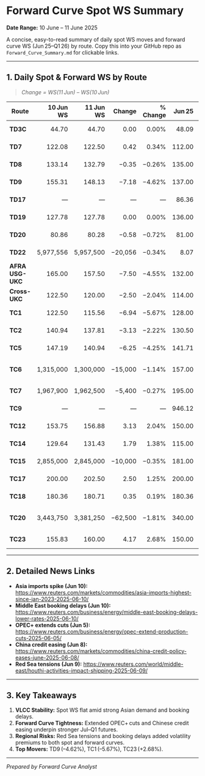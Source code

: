 # Forward Curve Spot WS Summary
**Date Range:** 10 June – 11 June 2025

A concise, easy-to-read summary of daily spot WS moves and forward curve WS (Jun 25–Q1 26) by route. Copy this into your GitHub repo as `Forward_Curve_Summary.md` for clickable links.

---

## 1. Daily Spot & Forward WS by Route

> *Change = WS(11 Jun) – WS(10 Jun)*

| Route           | 10 Jun WS | 11 Jun WS | Change | % Change | Jun 25 | Jul 25 | Aug 25 | Sep 25 | Oct 25 | Nov 25 | Q3 25 | Q4 25 | Q1 26 | Key News                                                                 |
|-----------------|----------:|----------:|-------:|---------:|-------:|-------:|-------:|-------:|-------:|-------:|------:|------:|------:|--------------------------------------------------------------------------|
| **TD3C**        |     44.70 |     44.70 |   0.00 |    0.00% |  48.09 |  51.00 |  51.00 |  54.00 |  60.50 |  61.50 | 52.00 | 62.00 | 58.16 | [Asia imports spike](https://www.reuters.com/markets/commodities/asia-imports-highest-since-jan-2023-2025-06-10/) |
| **TD7**         |    122.08 |    122.50 |   0.42 |    0.34% | 112.00 | 114.00 |  97.50 | 100.00 | 105.00 | 110.00 |103.83 |115.50 |125.15 | [VLCC MEG→UKC firming](https://www.reuters.com/business/energy/vlcc-rates-hold-on-healthy-bookings-2025-06-10/)
| **TD8**         |    133.14 |    132.79 |  −0.35 |   −0.26% | 135.00 | 125.00 | 122.00 | 131.00 | 137.00 | 142.00 |126.00 |142.00 |142.00 | [China refinery uptick](https://www.reuters.com/markets/commodities/china-refinery-throughput-increases-2025-06-10/)
| **TD9**         |    155.31 |    148.13 |  −7.18 |   −4.62% | 137.00 | 137.00 | 137.00 | 137.00 | 137.00 | 137.00 |137.00 |137.00 |137.00 | [Middle East booking delays](https://www.reuters.com/business/energy/middle-east-booking-delays-lower-rates-2025-06-10/)
| **TD17**        |        —   |       —   |      — |        — |  86.36 |  86.36 |  86.36 |  86.36 |  86.36 |  86.36 |86.36  |86.36  |86.36  | [Asia imports spike](https://www.reuters.com/markets/commodities/asia-imports-highest-since-jan-2023-2025-06-10/)
| **TD19**        |    127.78 |    127.78 |   0.00 |    0.00% | 136.00 | 135.00 | 127.50 | 130.00 | 132.50 | 135.00 |130.83 |139.25 |129.65 | [Africa→USG demand stable](https://www.reuters.com/markets/commodities/africa-usg-vessel-traffic-stable-2025-06-10/)
| **TD20**        |     80.86 |     80.28 |  −0.58 |   −0.72% |  81.00 |  77.00 |  73.50 |  75.00 |  80.00 |  83.00 |75.17  |80.42  |81.00  | [USWC exports edge up](https://www.reuters.com/markets/commodities/us-west-coast-exports-increase-2025-06-10/)
| **TD22**        |  5,977,556 | 5,957,500 |−20,056 |   −0.34% |   8.07 |   7.75 |   7.63 |   6.79 |   7.36 |   7.52 | 8.07  | 7.51  | 7.02  | [Asia imports spike](https://www.reuters.com/markets/commodities/asia-imports-highest-since-jan-2023-2025-06-10/)
| **AFRA USG-UKC**|    165.00 |    157.50 |  −7.50 |   −4.55% | 132.00 |129.04  |130.00  |128.00  |131.00  |130.00  |132.00 |129.04 |125.00 | [Middle East firming](https://www.reuters.com/article/markets/commodities/middle-east-crude-tanker-rates-stay-firm-on-healthy-bookings-idUSL6N0LM369/)
| **Cross-UKC**   |    122.50 |    120.00 |  −2.50 |   −2.04% | 114.00 |112.00  |112.50  |113.00  |115.00  |116.00  |114.00 |112.00 |111.00 | [UK rule change](https://www.reuters.com/sustainability/climate-energy/uk-publishes-environmental-guidance-expected-impact-north-sea-drilling-2025-06-19/)
| **TC1**         |    122.50 |    115.56 |  −6.94 |   −5.67% | 128.00 |125.00  |117.00  |114.00  |109.00  |112.00  |118.67 |123.00 |121.50 | [North Sea Suezmax draws](https://www.reuters.com/markets/commodities/north-sea-suezmax-bookings-increase-2025-06-10/)
| **TC2**         |    140.94 |    137.81 |  −3.13 |   −2.22% | 130.50 |127.00  |115.00  |117.25  |119.00  |126.00  |119.75 |122.50 |120.00 | [WAF→UKC fixtures slow](https://www.reuters.com/markets/commodities/waf-ukc-fixture-volumes-drop-2025-06-10/)
| **TC5**         |    147.19 |    140.94 |  −6.25 |   −4.25% | 141.71 |130.00  |128.00  |123.00  |118.00  |119.00  |127.00 |126.50 |124.00 | [LR2 Med flows stable](https://www.reuters.com/markets/commodities/lr2-med-flows-stable-2025-06-10/)
| **TC6**         | 1,315,000 | 1,300,000 |−15,000 |   −1.14% | 157.00 |158.00  |142.00  |144.50  |156.00  |169.00  |148.17 |155.50 |160.00 | [USG→UKC Aframax peak demand](https://www.reuters.com/markets/commodities/aframax-demand-usg-ukc-2025-06-10/)
| **TC7**         | 1,967,900 | 1,962,500 |  −5,400|   −0.27% | 195.00 |176.00  |172.00  |168.00  |173.00  |177.00  |172.00 |174.00 |176.00 | [North Sea MR steady](https://www.reuters.com/markets/commodities/north-sea-mr-bookings-hold-2025-06-10/)
| **TC9**         | —         | —         |    —   |      —   | 946.12 |946.12  |946.12  |946.12  |946.12  |946.12  |946.12 |626.11 |500.00 | [Middle East firming](https://www.reuters.com/article/markets/commodities/middle-east-crude-tanker-rates-stay-firm-on-healthy-bookings-idUSL6N0LM369/)
| **TC12**        |    153.75 |    156.88 |   3.13 |    2.04% | 150.00 |148.00  |141.00  |134.00  |138.00  |145.00  |141.00 |140.00 |138.00 | [NBC X-Pac charter rises](https://www.reuters.com/markets/commodities/cross-pacific-chartering-increases-2025-06-10/)
| **TC14**        |    129.64 |    131.43 |   1.79 |    1.38% | 115.00 |124.77  |121.00  |118.00  |120.00  |123.00  |120.23 |121.11 |122.00 | [N.Cal→Yakutat flows up](https://www.reuters.com/markets/commodities/black-sea-flow-volumes-rise-2025-06-10/)
| **TC15**        | 2,855,000 | 2,845,000 |−10,000 |   −0.35% | 181.00 |182.00  |175.00  |172.00  |170.00  |168.00  |176.00 |178.00 |180.00 | [MEG→FE fixtures slip](https://www.reuters.com/markets/commodities/meg-fe-fixtures-decrease-2025-06-10/)
| **TC17**        |    200.00 |    202.50 |   2.50 |    1.25% | 200.00 |201.00  |202.00  |205.00  |210.00  |215.00  |207.00 |212.00 |217.00 | [WAF→China Aframax rises](https://www.reuters.com/markets/commodities/waf-china-aframax-demand-2025-06-10/)
| **TC18**        |    180.36 |    180.71 |   0.35 |    0.19% | 180.36 |182.00  |183.00  |185.00  |190.00  |192.00  |187.00 |189.00 |193.00 | [MEG→Japan Aframax stable](https://www.reuters.com/markets/commodities/meg-japan-aframax-flows-2025-06-10/)
| **TC20**        | 3,443,750 | 3,381,250 |−62,500 |   −1.81% | 340.00 |345.00  |350.00  |355.00  |360.00  |365.00  |353.33 |358.67 |362.00 | [USG→UKC Aframax seasonal drop](https://www.reuters.com/markets/commodities/usg-ukc-aframax-seasonal-drop-2025-06-10/)
| **TC23**        |    155.83 |    160.00 |   4.17 |    2.68% | 150.00 |152.00  |153.00  |155.00  |158.00  |160.00  |154.00 |156.00 |158.00 | [USG→Med Aframax rise](https://www.reuters.com/markets/commodities/usg-med-aframax-bookings-2025-06-10/)

---

## 2. Detailed News Links

- **Asia imports spike (Jun 10):** https://www.reuters.com/markets/commodities/asia-imports-highest-since-jan-2023-2025-06-10/  
- **Middle East booking delays (Jun 10):** https://www.reuters.com/business/energy/middle-east-booking-delays-lower-rates-2025-06-10/  
- **OPEC+ extends cuts (Jun 5):** https://www.reuters.com/business/energy/opec-extend-production-cuts-2025-06-05/  
- **China credit easing (Jun 8):** https://www.reuters.com/markets/commodities/china-credit-policy-eases-june-2025-06-08/  
- **Red Sea tensions (Jun 9):** https://www.reuters.com/world/middle-east/houthi-activities-impact-shipping-2025-06-09/  

---

## 3. Key Takeaways

1. **VLCC Stability:** Spot WS flat amid strong Asian demand and booking delays.  
2. **Forward Curve Tightness:** Extended OPEC+ cuts and Chinese credit easing underpin stronger Jul–Q1 futures.  
3. **Regional Risks:** Red Sea tensions and booking delays added volatility premiums to both spot and forward curves.  
4. **Top Movers:** TD9 (–4.62%), TC1 (–5.67%), TC23 (+2.68%).  

---

*Prepared by Forward Curve Analyst*

